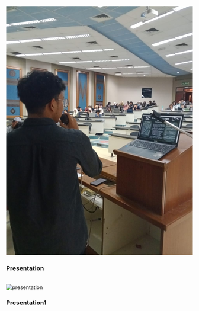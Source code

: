 <img src="presentation.jpg" alt="presentation">
<h3>Presentation</h3> <br>

<img src="presentation2.jpg" alt="presentation">
<h3>Presentation1</h3> <br>